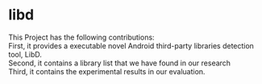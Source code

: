 # libd
This Project has the following contributions:  
First, it provides a executable novel Android third-party libraries detection tool, LibD.  
Second, it contains a library list that we have found in our research  
Third, it contains the experimental results in our evaluation.  
